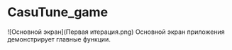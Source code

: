 # CasuTune_game
![Основной экран](Первая итерация.png)
Основной экран приложения демонстрирует главные функции.